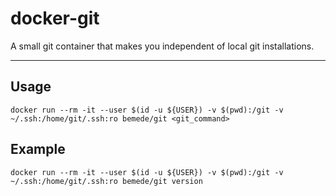 # docker-git

A small git container that makes you independent of local git installations.

---

## Usage

```
docker run --rm -it --user $(id -u ${USER}) -v $(pwd):/git -v ~/.ssh:/home/git/.ssh:ro bemede/git <git_command>
```

## Example

```
docker run --rm -it --user $(id -u ${USER}) -v $(pwd):/git -v ~/.ssh:/home/git/.ssh:ro bemede/git version
```
